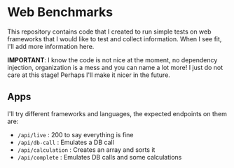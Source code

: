 # Web Benchmarks

This repository contains code that I created to run simple tests on web frameworks that I would like to test
and collect information. When I see fit, I'll add more information here.

**IMPORTANT**: I know the code is not nice at the moment, no dependency injection, organization is a mess and you can
name a lot more! I just do not care at this stage! Perhaps I'll make it nicer in the future.

## Apps

I'll try different frameworks and languages, the expected endpoints on them are:

- `/api/live` : 200 to say everything is fine
- `/api/db-call` : Emulates a DB call
- `/api/calculation` : Creates an array and sorts it
- `/api/complete` : Emulates DB calls and some calculations
